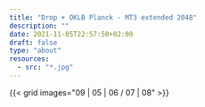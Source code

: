 ```yaml
---
title: "Drop + OKLB Planck - MT3 extended 2048"
description: ""
date: 2021-11-05T22:57:50+02:00
draft: false
type: "about"
resources:
  - src: "*.jpg"
---
```


{{< grid images="09 | 05 | 06 / 07 | 08" >}}